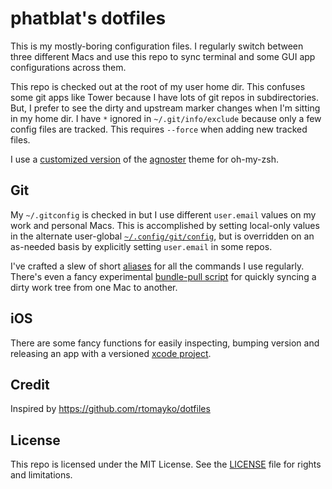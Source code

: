 # phatblat's dotfiles

This is my mostly-boring configuration files. I regularly switch between three different Macs and use this repo to sync terminal and some GUI app configurations across them. 

This repo is checked out at the root of my user home dir. This confuses some git apps like Tower because I have lots of git repos in subdirectories. But, I prefer to see the dirty and upstream marker changes when I'm sitting in my home dir. I have `*` ignored in `~/.git/info/exclude` because only a few config files are tracked. This requires `--force` when adding new tracked files.

I use a [customized version](https://github.com/phatblat/dotfiles/blob/master/.oh-my-zsh/themes/agnoster-phatblat.zsh-theme) of the [agnoster](https://github.com/robbyrussell/oh-my-zsh/blob/master/themes/agnoster.zsh-theme) theme for oh-my-zsh.

## Git

My `~/.gitconfig` is checked in but I use different `user.email` values on my work and personal Macs. This is accomplished by setting local-only values in the alternate user-global [`~/.config/git/config`](http://git-scm.com/docs/git-config#FILES), but is overridden on an as-needed basis by explicitly setting `user.email` in some repos.

I've crafted a slew of short [aliases](https://github.com/phatblat/dotfiles/blob/master/.dotfiles/git/alias.zsh) for all the commands I use regularly. There's even a fancy experimental [bundle-pull script](https://github.com/phatblat/dotfiles/blob/master/.dotfiles/git/bundle-pull.rb) for quickly syncing a dirty work tree from one Mac to another.

## iOS

There are some fancy functions for easily inspecting, bumping version and releasing an app with a versioned [xcode project](https://github.com/phatblat/dotfiles/blob/master/.dotfiles/ios/alias.zsh).

## Credit

Inspired by https://github.com/rtomayko/dotfiles

## License

This repo is licensed under the MIT License. See the [LICENSE](LICENSE.md) file for rights and limitations.
